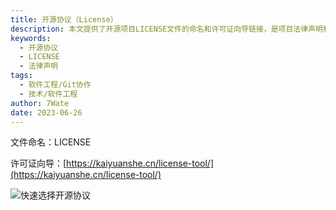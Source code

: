 ```yaml
---
title: 开源协议（License）
description: 本文提供了开源项目LICENSE文件的命名和许可证向导链接，是项目法律声明和开源合规性的基础。
keywords:
  - 开源协议
  - LICENSE
  - 法律声明
tags:
  - 软件工程/Git协作
  - 技术/软件工程
author: 7Wate
date: 2023-06-26
---
```


文件命名：LICENSE

许可证向导：[https://kaiyuanshe.cn/license-tool/](https://kaiyuanshe.cn/license-tool/)

![快速选择开源协议](https://static.7wate.com/img/2020/07/02/fe11588b073bf.png)
